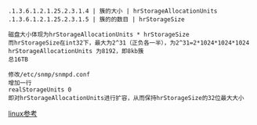     .1.3.6.1.2.1.25.2.3.1.4 | 簇的大小 | hrStorageAllocationUnits
    .1.3.6.1.2.1.25.2.3.1.5 | 簇的的数目 | hrStorageSize

    磁盘大小体现为hrStorageAllocationUnits * hrStorageSize
    而hrStorageSize在int32下，最大为2^31（正负各一半），为2^31=2*1024*1024*1024
    hrStorageAllocationUnits 为8192，即8kb簇
    总16TB

    修改/etc/snmp/snmpd.conf
    增加一行
    realStorageUnits 0
    即对hrStorageAllocationUnits进行扩容，从而保持hrStorageSize的32位最大大小

[linux参考](https://blog.csdn.net/redleaf0000/article/details/38303299?locationNum=14)